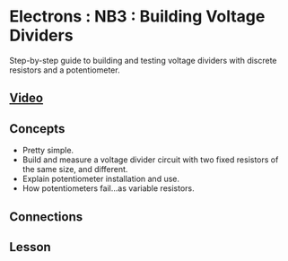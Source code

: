 # Electrons : NB3 : Building Voltage Dividers
Step-by-step guide to building and testing voltage dividers with discrete resistors and a potentiometer.

## [Video](https://vimeo.com/1030790826)

## Concepts
- Pretty simple.
- Build and measure a voltage divider circuit with two fixed resistors of the same size, and different.
- Explain potentiometer installation and use.
- How potentiometers fail...as variable resistors.

## Connections

## Lesson